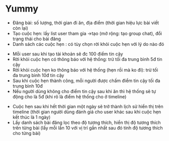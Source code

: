# Yummy

- Đăng bài: số lượng, thời gian đi ăn, địa điểm (thời gian hiệu lực bài viết còn lại)
- Tạo cuộc hẹn: lấy list user tham gia ->tạo (mở rộng: tạo group chat), đổi trạng thái cho bài đăng
- Danh sách các cuộc hẹn : có tùy chọn rời khỏi cuộc hẹn với lý do nào đó
 *  Mỗi user sau khi tạo tài khoản sẽ đc 100 điểm tin cậy
 * Rời khỏi cuộc hẹn có thông báo với hệ thống: trừ tối đa trung bình 5đ tin cậy
 * Rời khỏi cuộc hẹn ko thông báo với hệ thống (hẹn rồi mà ko đi): trừ tối đa trung bình 10đ tin cậy
 * Sau khi cuộc hẹn thành công, mỗi người được chấm điểm tin cậy tối đa trung bình 10đ
 * Nếu người dùng không cho điểm tin cậy sau khi ăn thì hệ thống sẽ tự động cho là 5đ (khi rõ là điểm hệ thống cho ở timeline)
- Cuộc hẹn sau khi hết thời gian một ngày sẽ trở thành lịch sử hiển thị trên timeline (thời gian người dùng đánh giá cho user khác sau khi cuộc hẹn kết thúc là 1 ngày)
- Lấy danh sách bài đăng lọc theo độ tương thích, hiển thị độ tương thích trên từng bài (lấy mỗi lần 10 với vị trí gần nhất sau đó tính độ tương thích cho từng bài)
